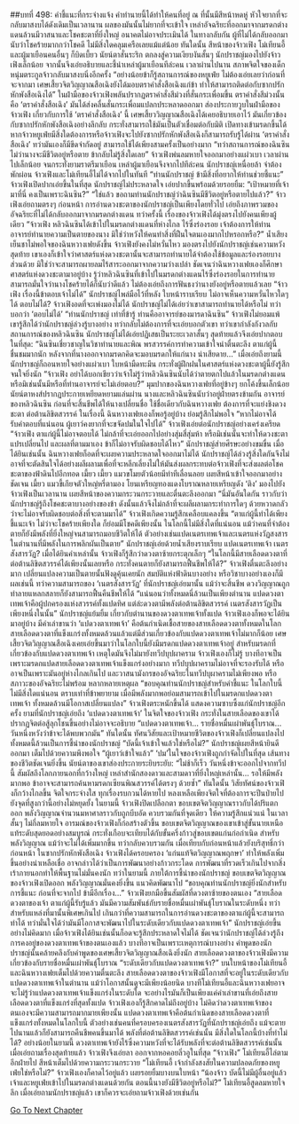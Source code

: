 ##บทที่ 498: คำชี้แนะที่กระจ่างแจ้ง
คำทำนายนี้ได้ทำให้คนที่อยู่ ณ ที่นั้นมีสีหน้าหดหู่ หัวใจยากที่จะกลับมาสงบได้ดังเดิมเป็นเวลานาน
ผลของมันนั้นไม่ยากที่จะเข้าใจ เหล่าอัจฉริยะที่ออกมาจากมรดกต่างแดนล้วนมีวาสนาและโชคชะตาที่ยิ่งใหญ่ อนาคตไม่อาจประเมินได้
ในทางกลับกัน ผู้ที่ไม่ได้กลับออกมานับว่าโชคร้ายมากกว่าโชคดี ไม่มีสิ่งใดคลุมเครือเลยแม้แต่น้อย
ทันใดนั้น สีหน้าของจ้าวเฟิง โม่เทียนอี้ และผู้มาเยือนคนอื่นๆ ก็บิดเบี้ยว นัยน์ตาสั่นระริก ตกลงสู่ความเงียบงันสั้นๆ
นักปราชญ์มองไปยังจ้าวเฟิงเล็กน้อย จากนั้นจึงเอ่ยอธิบายและชี้นำเหล่าผู้มาเยือนทีล่ะคน
เวลาผ่านไปนาน
สภาพจิตใจของเด็กหนุ่มตระกูลจ้าวกลับมาสงบนิ่งอีกครั้ง
“อย่างน้อยข้าก็รู้สถานการณ์ของหยูเฟ่ย ไม่ต้องเอ่ยเลยว่าก่อนที่จะจากมา เศษเสี้ยวจิตวิญญาณสือเฉิงยังได้มอบตราคำสั่งสือเฉิงแก่ข้า ทำให้สามารถติดต่อกับซากปรักหักพังสือเฉิงได้”
ในฝ่ามือของจ้าวเฟิงพลันปรากฏตราคำสั่งสีม่วงที่สั่นกระเพื่อมขึ้น
ตราคำสั่งสีม่วงนั้นคือ ‘ตราคำสั่งสือเฉิง’ มันได้ส่งคลื่นสั่นกระเพื่อมแปลกประหลาดออกมา ส่องประกายวูบในฝ่ามือของจ้าวเฟิง
เกี่ยวกับการใช้ ‘ตราคำสั่งสือเฉิง’ นี้ เศษเสี้ยววิญญาณสือเฉิงได้เคยอธิบายเอาไว้ มันเกี่ยวข้องกับซากปรักหักพังสือเฉิงอย่างลึกลับ กระทั่งสามารถใช้มันเป็นตัวเชื่อมต่อกับมิติ เปิดทางเข้ามรดกขึ้นได้
หากจ้าวหยูเฟ่ยมีสิ่งใดต้องการหรือจ้าวเฟิงจะไปยังซากปรักหักพังสือเฉิงก็สามารถรับรู้ได้ผ่าน ‘ตราคำสั่งสือเฉิง’
ทว่ามันเองก็มีขีดจำกัดอยู่ สามารถใช้ได้เพียงสามครั้งเป็นอย่างมาก
“ทว่าสถานการณ์ของฉินซิน ไม่ว่านางจะมีชีวิตอยู่หรือตาย ข้ากลับไม่รู้สิ่งใดเลย”
จ้าวเฟิงพ่นลมหายใจออกมาอย่างแผ่วเบา
เวลาผ่านไปเล็กน้อย
จนกระทั่งยามราตรีมาเยือน เหล่าผู้มาเยือนจึงจากไปทีล่ะคน นักปราชญ์เหนื่อยล้า จำต้องพักผ่อน
จ้าวเฟิงและโม่เทียนอี้ไม่ได้จากไปในทันที
“ท่านนักปราชญ์ ข้ามีสิ่งที่อยากให้ท่านช่วยชี้แนะ”
จ้าวเฟิงเปิดปากเอ่ยขึ้นในที่สุด
นักปราชญ์ไม่ประหลาดใจ เอ่ยปากขึ้นพร้อมด้วยรอยยิ้ม: “เป้าหมายที่เจ้ามาที่นี่ คงเป็นเพราะฉินซิน?”
“ใช่แล้ว ขอถามท่านนักปราชญ์ว่าฉินซินมีชีวิตอยู่หรือตายไปแล้ว?”
จ้าวเฟิงเอ่ยถามตรงๆ
ก่อนหน้า การอ่านดวงชะตาของนักปราชญ์เป็นเพียงโดยทั่วไป เอ่ยถึงภาพรวมของอัจฉริยะที่ไม่ได้กลับออกมาจากมรดกต่างแดน
ทว่าครั้งนี้ เรื่องของจ้าวเฟิงได้มุ่งตรงไปยังคนเพียงผู้เดียว
“จ้าวเฟิง หลิวฉินซินได้เข้าไปในมรดกต่างแดนที่ห่างไกล ไร้ซึ่งร่องรอย เจ้าต้องการให้ท่านอาจารย์ทำนายความเป็นตายของนาง มิใช่ว่าหวังให้คนทำสิ่งที่ฝืนใจตนเองมากไปหรอกหรือ?”
น้ำเสียงเย็นชาไม่พอใจของฉินหวางเฟยดังขึ้น
จ้าวเฟิงยังคงไม่หวั่นไหว มองตรงไปยังนักปราชญ์เช่นความหวังสุดท้าย
เขาเองก็เข้าใจว่าศาสตร์แห่งดวงชะตานั้นจะสามารถทำนายได้จำต้องใช้ข้อมูลและร่องรอยบางส่วนด้วย มิใช่ว่าจะสามารถผายลมไร้สาระออกมาจากความว่างเปล่า
ชัดเจนว่าฉินหวางเฟยเองก็ศึกษาศาสตร์แห่งดวงชะตามาอยู่บ้าง รู้ว่าหลิวฉินซินที่เข้าไปในมรดกต่างแดนไร้ซึ่งร่องรอยในการทำนาย สามารถมั่นใจว่านางโชคร้ายได้ก็นับว่าดีแล้ว ไม่ต้องเอ่ยถึงการฟันธงว่านางยังอยู่หรือตายแล้วเลย
“จ้าวเฟิง เรื่องนี้ข้าตอบเจ้าไม่ได้”
นักปราชญ์ไพล่มือไว้ที่หลัง ใบหน้าราบเรียบ ไม่อาจเห็นความหวั่นไหวใดๆ ได้
ตอบไม่ได้?
จ้าวเฟิงอดที่จะเพ่งมองไม่ได้
นักปราชญ์ไม่ได้เอ่ยว่าเขาสามารถทำนายได้หรือไม่ ทว่าบอกว่า ‘ตอบไม่ได้’
“ท่านนักปราชญ์ เท่าที่ข้ารู้ ท่านคืออาจารย์ของมารดาฉินซิน”
จ้าวเฟิงไม่ยอมแพ้ เขารู้สึกได้ว่านักปราชญ์ล่วงรู้บางอย่าง ทว่ากลับไม่ต้องการที่จะเอ่ยบอกตัวเขา
ทว่าเขากำลังกังวลกับสถานการณ์ของหลิวฉินซิน
นักปราชญ์ไม่ได้เอ่ยปฏิเสธเป็นระยะเวลาสั้นๆ สุดท้ายแล้วจึงเอ่ยปากตอบในที่สุด: “ฉินซินเชี่ยวชาญในวิชาทำนายและพิณ พรสวรรค์การทำความเข้าใจน่าตื่นตะลึง ตาแก่ผู้นี้ชื่นชมมากนัก หลังจากที่นางออกจากมรดกคิดจะมอบมรดกให้แก่นาง น่าเสียดาย...”
เมื่อเอ่ยถึงยามนี้ นักปราชญ์ก็ถอนหายใจอย่างแผ่วเบา ใบหน้ามืดทะมึน กระทั่งผู้ฝึกฝนในศาสตร์แห่งดวงชะตาผู้นี้ยังรู้สึกจนใจยิ่งนัก
“จ้าวเฟิง อย่าได้บอกเชียวว่าเจ้าไม่รู้ว่าหลิวฉินซินนับได้ว่าตายตกไปแล้วในมรดกต่างแดน หรือมิเช่นนั้นมีหรือที่ท่านอาจารย์จะไม่เอ่ยตอบ?”
มุมปากของฉินหวางเฟยที่อยู่ข้างๆ ยกโค้งขึ้นเล็กน้อย นัยน์ตาหงส์ปรากฏประกายเหยียดหยามแล่นผ่าน
นางและหลิวฉินซินนับว่าอยู่ฝ่ายตรงข้ามกัน
อาจารย์ของหลิวฉินซิน ก่อนที่จะสิ้นชีพได้ให้นางเปลี่ยนชื่อ ใช้ชื่อเดียวกับฉินหวางเฟย ต้องการที่จะแย่งชิงดวงชะตา ต่อต้านลิขิตสวรรค์
ในเรื่องนี้ ฉินหวางเฟยเองก็พอรู้อยู่บ้าง ย่อมรู้สึกไม่พอใจ
“หากไม่อาจได้รับคำตอบที่แน่นอน ผู้เยาว์คงยากที่จะขจัดปมในใจไปได้”
จ้าวเฟิงเอ่ยต่อนักปราชญ์อย่างเคร่งเครียด
“จ้าวเฟิง ตาแก่ผู้นี้ไม่อาจตอบได้ ไม่กล้าที่จะเอ่ยออกไปอย่างสุ่มสี่สุ่มห้า หรือมิเช่นนั้นจะทำให้ดวงชะตาแปรเปลี่ยนไป และผลที่ตามมาเอง ข้าก็ไม่อาจรับผิดชอบได้ไหว”
นักปราชญ์ส่ายศีรษะอย่างขมขื่น
เมื่อได้ยินเช่นนั้น ฉินหวางเฟยก็อดที่จะเผยความประหลาดใจออกมาไม่ได้
นักปราชญ์ได้ล่วงรู้สิ่งใดกันจึงไม่อาจที่จะตัดสินใจได้อย่างผลีผลามเพื่อที่จะหลีกเลี่ยงไม่ให้มันส่งผลกระทบต่อจ้าวเฟิงที่จะส่งผลต่อโชคชะตาของฟ้าดินไปอีกทอด
เมี้ยว เมี้ยว
แมวขโมยตัวน้อยมีท่าทีเลื่อนลอย เผยสีหน้าเข้าใจออกมาอย่างชัดเจน
เมี้ยว
แมวขี้เกียจตัวใหญ่หรี่ตามอง โยนเหรียญทองแดงโบราณหลายเหรียญดัง ‘ติง’ มองไปยังจ้าวเฟิงเป็นเวลานาน เผยสีหน้าของความกระวนกระวายและตื่นตะลึงออกมา
“นี่มันอันใดกัน ราวกับว่านักปราชญ์รู้ถึงโชคชะตาบางอย่างของข้า ดังนั้นแล้วจึงไม่กล้าที่จะผลีผลามกระทำการใดๆ ด้วยหวาดกลัวว่าจะไม่อาจรับผิดชอบต่อสิ่งที่จะตามมาได้”
จ้าวเฟิงเกิดความรู้สึกเคลือบแคลงขึ้น
“ตาแก่ผู้นี้ทำได้เพียงชี้แนะเจ้า ไม่ว่าจะโชคร้ายเพียงใด ก็ย่อมมีโชคดีเพียงนั้น ในโลกนี้ไม่มีสิ่งใดที่แน่นอน แม้ว่าคนที่จำต้องตายก็ยังมีพลังที่ยิ่งใหญ่จนสามารถมอบชีวิตให้ได้ ตัวอย่างเช่นแปดเนตรเทพเจ้าและเนตรแห่งวัฏสงสารในตำนานที่มีพลังในการพลิกผันเป็นตาย”
นักปราชญ์เอ่ยด้วยน้ำเสียงราบเรียบ
แปดเนตรเทพเจ้า เนตรสังสารวัฏ?
เมื่อได้ยินคำเหล่านั้น จ้าวเฟิงก็รู้สึกว่าดวงตาซ้ายกระตุกเล็กๆ
“ในโลกนี้มีสายเลือดดวงตาที่ต่อต้านลิขิตสวรรค์ได้เพียงนั้นเลยหรือ กระทั่งคนตายก็ยังสามารถฟื้นชีพให้ได้?”
จ้าวเฟิงตื่นตะลึงอย่างมาก
เปลี่ยนแปลงความเป็นตายนั้นฟังดูคุ้นเคยนัก สมบัติแห่งฟ้าดินบางอย่าง หรือวิชาบางอย่างเองก็มีผลเช่นนี้
ทว่าความสามารถของ ‘เนตรสังสารวัฏ’ ที่นักปราชญ์เอ่ยมานั้น แม้ว่าจะสิ้นชีพ ดวงวิญญาณถูกทำลายแหลกสลายก็ยังสามารถฟื้นคืนชีพให้ได้
“แน่นอนว่าทั้งหมดนี่ล้วนเป็นเพียงตำนาน แปดดวงตาเทพเจ้าคือผู้ปกครองแห่งสวรรค์ทั้งแปดทิศ แต่ล่ะดวงตามีพลังต่อต้านลิขิตสวรรค์ เนตรสังสารวัฏเป็นเพียงหนึ่งในนั้น”
นักปราชญ์แย้มยิ้ม
เกี่ยวกับตำนานของดวงตาเทพเจ้าทั้งแปด จ้าวเฟิงเองก็พอจะได้ยินมาอยู่บ้าง
มีคำเล่าขานว่า ‘แปดวงตาเทพเจ้า’ คือต้นกำเนิดเชื้อสายของสายเลือดดวงตาทั้งหมดในโลก สายเลือดดวงตาที่แข็งแกร่งทั้งหมดล้วนแล้วแต่มีส่วนเกี่ยวข้องกับแปดดวงตาเทพเจ้าไม่มากก็น้อย
เศษเสี้ยวจิตวิญญาณสือเฉิงเคยเอ่ยขึ้นมาว่าในโลกใบนี้ยังมีมรดกแปดดวงตาเทพเจ้าอยู่
สำหรับมรดกที่เกี่ยวข้องกับแปดดวงตาเทพเจ้า เหตุใดมันจึงไม่มายังทวีปบุปผาคราม จ้าวเฟิงเองก็ไม่รู้
บางทีอาจเป็นเพราะมรดกแปดสายเลือดดวงตาเทพเจ้าแข็งแกร่งอย่างมาก ทวีปบุปผาครามไม่อาจที่จะรองรับได้ หรืออาจเป็นเพราะมันอยู่ห่างไกลเกินไป และวาสนามังกรของอัจฉริยะในทวีปบุผาครามไม่เพียงพอ หรือสภาวะของอัจฉริยะไม่พร้อม หลากหลายเหตุผล
“ขอบคุณท่านนักปราชญ์สำหรับคำชี้แนะ ในโลกใบนี้ไม่มีสิ่งใดแน่นอน ตราบเท่าที่ข้าพยายาม เมื่อมีพลังมากพอย่อมสามารถเข้าไปในมรดกแปดดวงตาเทพเจ้า ทั้งหมดล้วนมีโอกาสเปลี่ยนแปลง”
จ้าวเฟิงตระหนักขึ้นได้ แสดงความซาบซึ้งแก่นักปราชญ์อีกครั้ง
ยามที่นักปราชญ์เอ่ยถึง ‘แปดดวงตาเทพเจ้า’ ในจิตใจของจ้าวเฟิง กระทั่งในสายเลือดของเขาได้ปรากฏจิตต่อสู้ลุกโชนขึ้นอย่างไม่อาจจะอธิบาย
“แปดดวงตาเทพเจ้า... รายชื่อหมื่นเผ่าพันธุ์โบราณ... วันหนึ่งหวังว่าข้าจะได้พบพวกมัน”
ทันใดนั้น ทัศนวิสัยและเป้าหมายชีวิตของจ้าวเฟิงก็เปลี่ยนแปลงไป
ทั้งหมดนี้ล้วนเป็นการชี้นำของนักปราชญ์
“บัดนี้เจ้าเข้าใจแล้วใช่หรือไม่?”
นักปราชญ์เผยสีหน้ายินดีออกมา เต็มไปด้วยความพึงพอใจ
“ผู้เยาว์เข้าใจแล้ว”
‘ปม’ในใจของจ้าวเฟิงถูกกำจัดไปในที่สุด เส้นทางของชีวิตชัดเจนยิ่งขึ้น
นัยน์ตาของเขาส่องประกายระยิบระยับ: “ไม่ช้าก็เร็ว วันหนึ่งข้าจะออกไปจากทวีปนี้ สัมผัสถึงโลกภายนอกที่กว้างใหญ่ เหล่าสำนักสองดาวและสามดาวที่ยิ่งใหญ่เหล่านั้น... รอให้มีพลังมากพอ ข้าอาจจะสามารถค้นหามรดกเซียนพิณสวรรค์ได้ตรงๆ ด้วยซ้ำ”
ทันใดนั้น
วิสัยทัศน์ของจ้าวเฟิงก็กว้างไกลขึ้น จิตใจกระจ่างใส ทุกเรื่องรบกวนได้หายไป หลงเหลือเพียงจิตใจที่ต้องการจะปีนป่ายไปยังจุดที่สูงกว่านี้อย่างไม่หยุดยั้ง
ในยามนี้
จ้าวเฟิงปิดเปลือกตา ขอบเขตจิตวิญญาณราวกับได้ปริแตกออก พลังวิญญาณจำนวนมหาศาลราวกับถูกบีบอัด ควบรวมกันที่จุดเดียว ให้ความรู้สึกแน่วแน่
ในเวลาสั้นๆ ไม่กี่ลมหายใจ อารมณ์ของจ้าวเฟิงก็ก่อสร้างตัวขึ้น
ขอบเขตจิตวิญญาณของเขาเข้าสู่ขั้นนายเหนือแท้ระดับสุดยอดอย่างสมบูรณ์ กระทั่งเกือบจะเทียบได้กับขั้นครึ่งก้าวสู่ขอบเขตแก่นก่อกำเนิด
สำหรับพลังวิญญาณ แม้ว่าจะไม่ได้เพิ่มมากขึ้น ทว่ากลับควบรวมกัน เมื่อเทียบกับก่อนหน้าแล้วยังบริสุทธิ์กว่า
ก่อนหน้า ในซากปรักหักพังสือเฉิง จ้าวเฟิงได้ครอบครอง ‘แก่นแท้จิตวิญญาณพฤกษา’ ทำให้พลังเพิ่มขึ้นอย่างน่าเหลือเชื่อ อาจกล่าวได้ว่าเป็นการพัฒนาอย่างก้าวกระโดด
การพัฒนาที่รวดเร็วเกินไปจากสิ่งเร้าภายนอกทำให้พื้นฐานไม่มั่นคงนัก
ทว่าในยามนี้ ภายใต้การชี้นำของนักปราชญ์ ขอบเขตจิตวิญญาณของจ้าวเฟิงเปิดออก พลังวิญญาณมั่นคงยิ่งขึ้น แนวคิดพัฒนาไป
“ขอบคุณท่านนักปราชญ์ยิ่งนักสำหรับการชี้แนะ ก่อนที่จะจากไป ข้ามีอีกเรื่อง...”
จ้าวเฟิงยกมือขึ้นสัมผัสที่ดวงตาซ้ายของตนเอง
“สายเลือดดวงตาของเจ้า ตาแก่ผู้นี้รับรู้แล้ว มันมีความสัมพันธ์กับรายชื่อหมื่นเผ่าพันธุ์โบราณในระดับหนึ่ง ทว่าสำหรับแหล่งที่มานั้นพิเศษเกินไป เกินกว่าที่ความสามารถในการอ่านดวงชะตาของตาแก่ผู้นี้จะสามารถทำได้ ทว่ามั่นใจได้ว่ามันมีโอกาสจะพัฒนาไปในระดับเดียวกับแปดดวงตาเทพเจ้า”
นักปราชญ์เอ่ยขึ้นอย่างไม่คิดมาก
เมื่อจ้าวเฟิงได้ยินเช่นนั้นก็อดจะรู้สึกประหลาดใจไม่ได้
ชัดเจนว่านักปราชญ์ได้ล่วงรู้ถึงการคงอยู่ของดวงตาเทพเจ้าของตนเองแล้ว บางทีอาจเป็นเพราะเหตุการณ์บางอย่าง
คำพูดของนักปราชญ์นั้นคล้ายคลึงกับคำพูดของเศษเสี้ยวจิตวิญญาณสือเฉิงยิ่งนัก
สายเลือดดวงตาของจ้าวเฟิงมีความเกี่ยวข้องกับรายชื่อหมื่นเผ่าพันธุ์โบราณ
“ระดับเดียวกับแปดดวงตาเทพเจ้า?”
บนใบหน้าของโม่เทียนอี้และฉินหวางเฟยเต็มไปด้วยความตื่นตะลึง
สายเลือดดวงตาของจ้าวเฟิงมีโอกาสที่จะอยู่ในระดับเดียวกับแปดดวงตาเทพเจ้าในตำนาน แม้ว่าโอกาสนั้นดูจะมีเพียงน้อยนิด
บางทีโม่เทียนอี้และฉินหวางเฟยอาจจะไม่รู้ว่าแปดดวงตาเทพเจ้าแข็งแกร่งในระดับใด จะอย่างไรมันก็เป็นเพียงแค่คำเล่าขานที่เอ่ยถึงสายเลือดดวงตาที่แข็งแกร่งที่สุดทั้งแปด
จ้าวเฟิงเองก็รู้สึกคาดไม่ถึงอยู่บ้าง ไม่คิดว่าดวงตาเทพเจ้าของตนเองจะมีความสามารถมากมายเพียงนั้น
แปดดวงตาเทพเจ้าคือต้นกำเนิดของสายเลือดดวงตาที่แข็งแกร่งทั้งหมดในโลกใบนี้
ตัวอย่างเช่นคนที่ครอบครองเนตรสังสารวัฏที่นักปราชญ์เอ่ยถึง แม้จะตายไปนานแล้วก็ยังสามารถคืนชีพคนขึ้นมาได้ พลังที่ต่อต้านลิขิตสวรรค์เช่นนั้น มีสิ่งใดในโลกนี้บ้างที่ทำไม่ได้?
อย่างน้อยในยามนี้
ดวงตาเทพเจ้ายังไร้ซึ่งความหวังที่จะได้รับพลังที่จะต่อต้านลิขิตสวรรค์เช่นนั้น
เมื่อเอ่ยถามเรื่องสุดท้ายแล้ว จ้าวเฟิงจึงเอ่ยลา ออกจากหอคอยลิ่วอูในที่สุด
“จ้าวเฟิง”
โม่เทียนอี้ไล่ตามอีกฝ่ายไป สีหน้าเต็มไปด้วยความกระวนกระวาย
“โม่เทียนอี้ เจ้ากำลังสงสัยในความปลอดภัยของหยูเฟ่ยใช่หรือไม่?”
จ้าวเฟิงเองก็คาดไว้อยู่แล้ว เผยรอยยิ้มบางบนใบหน้า
“น้องจ้าว บัดนี้ไม่มีผู้อื่นอยู่แล้ว เจ้าและหยูเฟ่ยเข้าไปในมรดกต่างแดนด้วยกัน ตอนนี้นางยังมีชีวิตอยู่หรือไม่?”
โม่เทียนอี้สูดลมหายใจลึก
เมื่อเอ่ยถามนักปราชญ์แล้ว เขาก็ควรจะเอ่ยถามจ้าวเฟิงด้วยเช่นกัน


[Go To Next Chapter]( ./58.md)